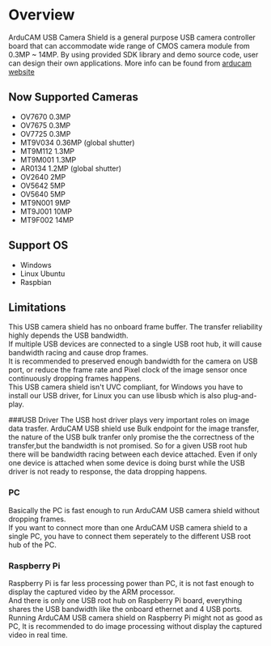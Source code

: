 # Overview
ArduCAM USB Camera Shield is a general purpose USB camera controller board that can accommodate wide range of CMOS camera module from 0.3MP ~ 14MP.
By using provided SDK library and demo source code, user can design their own applications.
More info can be found from [arducam website](http://www.arducam.com/arducam-usb-camera-shield-released/)

## Now Supported Cameras
-	OV7670		0.3MP
-	OV7675		0.3MP
-	OV7725		0.3MP
-	MT9V034		0.36MP (global shutter)
-	MT9M112		1.3MP	
-	MT9M001		1.3MP 	
-	AR0134		1.2MP (global shutter)
-	OV2640		2MP	
-	OV5642		5MP	
-	OV5640		5MP 
-	MT9N001		9MP
-	MT9J001		10MP
-	MT9F002		14MP

## Support OS 
- Windows
- Linux Ubuntu
- Raspbian

## Limitations
This USB camera shield has no onboard frame buffer. The transfer reliability highly depends the USB bandwidth.  
If multiple USB devices are connected to a single USB root hub, it will cause bandwidth racing and cause drop frames.  
It is recommended to preserved enough bandwidth for the camera on USB port, or reduce the frame rate and Pixel clock of the image sensor once continuously dropping frames happens.  
This USB camera shield isn't UVC compliant, for Windows you have to install our USB driver, for Linux you can use libusb which is also plug-and-play.

###USB Driver
The USB host driver plays very important roles on image data trasfer. ArduCAM USB shield use Bulk endpoint for the image transfer, the nature of the USB bulk tranfer only promise the the correctness of the transfer,but the bandwidth is not promised. So for a given USB root hub there will be bandwidth racing between each device attached. Even if only one device is attached when some device is doing burst while the USB driver is not ready to response, the data dropping happens.

### PC
Basically the PC is fast enough to run ArduCAM USB camera shield without dropping frames.  
If you want to connect more than one ArduCAM USB camera shield to a single PC, you have to connect them seperately to the different USB root hub of the PC.

### Raspberry Pi
Raspberry Pi is far less processing power than PC, it is not fast enough to display the captured video by the ARM processor.  
And there is only one USB root hub on Raspberry Pi board, everything shares the USB bandwidth like the onboard ethernet and 4 USB ports.  
Running ArduCAM USB camera shield on Raspberry Pi might not as good as PC, It is recommended to do image processing without display the captured video in real time.  






